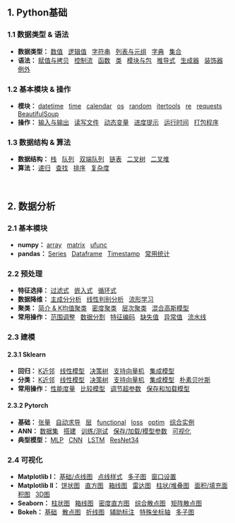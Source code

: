 ## 1. Python基础
### 1.1 数据类型 & 语法
* **数据类型：**
[数值](https://github.com/ZBTGL/summary/blob/master/Python/Basics/obj_%E6%95%B0%E5%80%BC.py)
&nbsp; [逻辑值](https://github.com/ZBTGL/summary/blob/master/Python/Basics/obj_%E9%80%BB%E8%BE%91%E5%80%BC.py)
&nbsp; [字符串](https://github.com/ZBTGL/summary/blob/master/Python/Basics/obj_%E5%AD%97%E7%AC%A6%E4%B8%B2.py) 
&nbsp; [列表与元组](https://github.com/ZBTGL/summary/blob/master/Python/Basics/obj_%E5%88%97%E8%A1%A8%E4%B8%8E%E5%85%83%E7%BB%84.py)
&nbsp; [字典](https://github.com/ZBTGL/summary/blob/master/Python/Basics/obj_%E5%AD%97%E5%85%B8.py)
&nbsp; [集合](https://github.com/ZBTGL/summary/blob/master/Python/Basics/obj_%E9%9B%86%E5%90%88.py)
* **语法：** 
[赋值与拷贝](https://github.com/ZBTGL/summary/blob/master/Python/Basics/syntax_%E8%B5%8B%E5%80%BC%E4%B8%8E%E6%8B%B7%E8%B4%9D.py)
&nbsp; [控制流](https://github.com/ZBTGL/summary/blob/master/Python/Basics/syntax_%E6%8E%A7%E5%88%B6%E6%B5%81.py) 
&nbsp; [函数](https://github.com/ZBTGL/summary/blob/master/Python/Basics/syntax_%E5%87%BD%E6%95%B0.py)
&nbsp; [类](https://github.com/ZBTGL/summary/blob/master/Python/Basics/syntax_%E7%B1%BB.py)
&nbsp; [模块与包](https://github.com/ZBTGL/summary/blob/master/Python/Basics/syntax_%E6%A8%A1%E5%9D%97%E4%B8%8E%E5%8C%85.py)
&nbsp; [推导式](https://github.com/ZBTGL/summary/blob/master/Python/Basics/syntax_%E6%8E%A8%E5%AF%BC%E5%BC%8F.py)
&nbsp; [生成器](https://github.com/ZBTGL/summary/blob/master/Python/Basics/syntax_%E7%94%9F%E6%88%90%E5%99%A8.py)
&nbsp; [装饰器](https://github.com/ZBTGL/summary/blob/master/Python/Basics/syntax_%E8%A3%85%E9%A5%B0%E5%99%A8.py)
&nbsp; [例外](https://github.com/ZBTGL/summary/blob/master/Python/Basics/syntax_%E4%BE%8B%E5%A4%96.py)

### 1.2 基本模块 & 操作
* **模块：**
[datetime](https://github.com/ZBTGL/summary/blob/master/Python/Basics/module_datetime.py)
&nbsp; [time](https://github.com/ZBTGL/summary/blob/master/Python/Basics/module_time.py)
&nbsp; [calendar](https://github.com/ZBTGL/summary/blob/master/Python/Basics/module_calendar.py)
&nbsp; [os](https://github.com/ZBTGL/summary/blob/master/Python/Basics/module_os.py)
&nbsp; [random](https://github.com/ZBTGL/summary/blob/master/Python/Basics/module_random.py)
&nbsp; [itertools](https://github.com/ZBTGL/summary/blob/master/Python/Basics/module_itertools.py)
&nbsp; [re](https://github.com/ZBTGL/summary/blob/master/Python/Basics/module_re.py)
&nbsp; [requests](https://github.com/ZBTGL/summary/blob/master/Python/Basics/module_requests.py)
&nbsp; [BeautifulSoup](https://github.com/ZBTGL/summary/blob/master/Python/Basics/module_BeautifulSoup.py)
* **操作：**
[输入与输出](https://github.com/ZBTGL/summary/blob/master/Python/Basics/op_%E8%BE%93%E5%85%A5%E4%B8%8E%E8%BE%93%E5%87%BA.py)
&nbsp; [读写文件](https://github.com/ZBTGL/summary/blob/master/Python/Basics/op_%E8%AF%BB%E5%86%99%E6%96%87%E4%BB%B6.py)
&nbsp; [动态变量](https://github.com/ZBTGL/summary/blob/master/Python/Basics/op_%E5%8A%A8%E6%80%81%E5%8F%98%E9%87%8F.py)
&nbsp; [进度提示](https://github.com/ZBTGL/summary/blob/master/Python/Basics/op_%E8%BF%9B%E5%BA%A6%E6%8F%90%E7%A4%BA.py)
&nbsp; [运行时间](https://github.com/ZBTGL/summary/blob/master/Python/Basics/op_%E8%BF%90%E8%A1%8C%E6%97%B6%E9%97%B4.py)
&nbsp; [打包程序](https://github.com/ZBTGL/summary/blob/master/Python/Basics/op_%E6%89%93%E5%8C%85%E7%A8%8B%E5%BA%8F.txt)

### 1.3 数据结构 & 算法
* **数据结构：**
[栈](https://github.com/ZBTGL/summary/blob/master/Python/Basics/DS_linear_%E6%A0%88.py)
&nbsp; [队列](https://github.com/ZBTGL/summary/blob/master/Python/Basics/DS_linear_%E9%98%9F%E5%88%97.py)
&nbsp; [双端队列](https://github.com/ZBTGL/summary/blob/master/Python/Basics/DS_linear_%E5%8F%8C%E7%AB%AF%E9%98%9F%E5%88%97.py)
&nbsp; [链表](https://github.com/ZBTGL/summary/blob/master/Python/Basics/DS_linear_%E9%93%BE%E8%A1%A8.py)
&nbsp; [二叉树](https://github.com/ZBTGL/summary/blob/master/Python/Basics/DS_tree_%E4%BA%8C%E5%8F%89%E6%A0%91.py)
&nbsp; [二叉堆](https://github.com/ZBTGL/summary/blob/master/Python/Basics/DS_tree_%E4%BA%8C%E5%8F%89%E5%A0%86.py)
* **算法：**
[递归](https://github.com/ZBTGL/summary/blob/master/Python/Basics/algr_%E9%80%92%E5%BD%92.py)
&nbsp; [查找](https://github.com/ZBTGL/summary/blob/master/Python/Basics/algr_%E6%9F%A5%E6%89%BE.py)
&nbsp; [排序](https://github.com/ZBTGL/summary/blob/master/Python/Basics/algr_%E6%8E%92%E5%BA%8F.py)
&nbsp; [复杂度](https://github.com/ZBTGL/summary/blob/master/Python/Basics/algr_%E5%A4%8D%E6%9D%82%E5%BA%A6.py)
<br/>


## 2. 数据分析
### 2.1 基本模块
* **numpy：**
[array](https://github.com/ZBTGL/summary/blob/master/Python/DA%26Vis/np_array.py)
&nbsp; [matrix](https://github.com/ZBTGL/summary/blob/master/Python/DA%26Vis/np_matrix.py)
&nbsp; [ufunc](https://github.com/ZBTGL/summary/blob/master/Python/DA%26Vis/np_ufunc.py)
* **pandas：**
[Series](https://github.com/ZBTGL/summary/blob/master/Python/DA%26Vis/pd_series.py)
&nbsp; [Dataframe](https://github.com/ZBTGL/summary/blob/master/Python/DA%26Vis/pd_dataframe.py)
&nbsp; [Timestamp](https://github.com/ZBTGL/summary/blob/master/Python/DA%26Vis/pd_timestamp.py)
&nbsp; [常用统计](https://github.com/ZBTGL/summary/blob/master/Python/DA%26Vis/pd_%E7%BB%9F%E8%AE%A1.py)

### 2.2 预处理
* **特征选择：** 
[过滤式](https://github.com/ZBTGL/summary/blob/master/Python/DA%26Vis/pre_select_filter.py)
&nbsp; [嵌入式](https://github.com/ZBTGL/summary/blob/master/Python/DA%26Vis/pre_select_model.py)
&nbsp; [循环式](https://github.com/ZBTGL/summary/blob/master/Python/DA%26Vis/pre_select_recur.py)
* **数据降维：** 
[主成分分析](https://github.com/ZBTGL/summary/blob/master/Python/DA%26Vis/pre_decomp_PCA.py)
&nbsp; [线性判别分析](https://github.com/ZBTGL/summary/blob/master/Python/DA%26Vis/pre_decomp_LDA.py)
&nbsp; [流形学习](https://github.com/ZBTGL/summary/blob/master/Python/DA%26Vis/pre_decomp_manifold.py)
* **聚类：**
[简介 & K均值聚类](https://github.com/ZBTGL/summary/blob/master/Python/DA%26Vis/pre_clst_intro_kmeans.py)
&nbsp; [密度聚类](https://github.com/ZBTGL/summary/blob/master/Python/DA%26Vis/pre_clst_DBSCAN.py)
&nbsp; [层次聚类](https://github.com/ZBTGL/summary/blob/master/Python/DA%26Vis/pre_clst_agglo.py)
&nbsp; [混合高斯模型](https://github.com/ZBTGL/summary/blob/master/Python/DA%26Vis/pre_clst_mix_gauss.py)
* **常用操作：**
[范围调整](https://github.com/ZBTGL/summary/blob/master/Python/DA%26Vis/pre_rescale.py)
&nbsp; [数据分割](https://github.com/ZBTGL/summary/blob/master/Python/DA%26Vis/pre_split.py)
&nbsp; [特征编码](https://github.com/ZBTGL/summary/blob/master/Python/DA%26Vis/pre_FeatureCoding.py)
&nbsp; [缺失值](https://github.com/ZBTGL/summary/blob/master/Python/DA%26Vis/pre_nan.py)
&nbsp; [异常值](https://github.com/ZBTGL/summary/blob/master/Python/DA%26Vis/pre_abnorm.py)
&nbsp; [流水线](https://github.com/ZBTGL/summary/blob/master/Python/DA%26Vis/pre_pipeline.py)

### 2.3 建模
#### 2.3.1 Sklearn
* **回归：**
[K近邻](https://github.com/ZBTGL/summary/blob/master/Python/Models/Sklearn/regr_KNN.py)
&nbsp; [线性模型](https://github.com/ZBTGL/summary/blob/master/Python/Models/Sklearn/regr_linear.py)
&nbsp; [决策树](https://github.com/ZBTGL/summary/blob/master/Python/Models/Sklearn/regr_DT.py) 
&nbsp; [支持向量机](https://github.com/ZBTGL/summary/blob/master/Python/Models/Sklearn/regr_SVM.py)
&nbsp; [集成模型](https://github.com/ZBTGL/summary/blob/master/Python/Models/Sklearn/regr_ensemble.py)
* **分类：**
[K近邻](https://github.com/ZBTGL/summary/blob/master/Python/Models/Sklearn/clf_KNN.py)
&nbsp; [线性模型](https://github.com/ZBTGL/summary/blob/master/Python/Models/Sklearn/clf_linear.py)
&nbsp; [决策树](https://github.com/ZBTGL/summary/blob/master/Python/Models/Sklearn/clf_DT.py)
&nbsp; [支持向量机](https://github.com/ZBTGL/summary/blob/master/Python/Models/Sklearn/clf_SVM.py)
&nbsp; [集成模型](https://github.com/ZBTGL/summary/blob/master/Python/Models/Sklearn/clf_ensemble.py)
&nbsp; [朴素贝叶斯](https://github.com/ZBTGL/summary/blob/master/Python/Models/Sklearn/clf_NB.py)
* **常用操作：**
[性能度量](https://github.com/ZBTGL/summary/blob/master/Python/Models/Sklearn/op_metrics.py)
&nbsp; [比较模型](https://github.com/ZBTGL/summary/blob/master/Python/Models/Sklearn/op_CompareModel.py)
&nbsp; [调节超参数](https://github.com/ZBTGL/summary/blob/master/Python/Models/Sklearn/op_TuneHyperparam.py)
&nbsp; [保存和加载模型](https://github.com/ZBTGL/summary/blob/master/Python/Models/Sklearn/op_SaveLoad.py)

#### 2.3.2 Pytorch
* **基础：**
[张量](https://github.com/ZBTGL/summary/blob/master/Python/Models/Pytorch/basic_tensor.py)
&nbsp; [自动求导](https://github.com/ZBTGL/summary/blob/master/Python/Models/Pytorch/basic_autograd.py)
&nbsp; [层](https://github.com/ZBTGL/summary/blob/master/Python/Models/Pytorch/basic_layer.py)
&nbsp; [functional](https://github.com/ZBTGL/summary/blob/master/Python/Models/Pytorch/basic_functional.py) 
&nbsp; [loss](https://github.com/ZBTGL/summary/blob/master/Python/Models/Pytorch/basic_loss.py)
&nbsp; [optim](https://github.com/ZBTGL/summary/blob/master/Python/Models/Pytorch/basic_optim.py) 
&nbsp; [综合实例](https://github.com/ZBTGL/summary/blob/master/Python/Models/Pytorch/basic_review.py)
* **ANN：**
[数据集](https://github.com/ZBTGL/summary/blob/master/Python/Models/Pytorch/basic_datasets.py)
&nbsp; [搭建](https://github.com/ZBTGL/summary/blob/master/Python/Models/Pytorch/nn_BuildNN.py)
&nbsp; [训练/测试](https://github.com/ZBTGL/summary/blob/master/Python/Models/Pytorch/nn_TrainTest.py)
&nbsp; [保存/加载/模型参数](https://github.com/ZBTGL/summary/blob/master/Python/Models/Pytorch/nn_SaveLoadParam.py)
&nbsp; [可视化](https://github.com/ZBTGL/summary/blob/master/Python/Models/Pytorch/nn_tensorboardX.py)
* **典型模型：**
[MLP](https://github.com/ZBTGL/summary/blob/master/Python/Models/Pytorch/model_MLP.py)
&nbsp; [CNN](https://github.com/ZBTGL/summary/blob/master/Python/Models/Pytorch/model_CNN.py)
&nbsp; [LSTM](https://github.com/ZBTGL/summary/blob/master/Python/Models/Pytorch/model_LSTM.py)
&nbsp; [ResNet34](https://github.com/ZBTGL/summary/blob/master/Python/Models/Pytorch/model_ResNet34.py)

### 2.4 可视化
* **Matplotlib I：** 
[基础/点线图](https://github.com/ZBTGL/summary/blob/master/Python/DA%26Vis/mpl_%E5%9F%BA%E7%A1%80%E5%8F%8A%E7%82%B9%E7%BA%BF%E5%9B%BE.py)
&nbsp; [点线样式](https://github.com/ZBTGL/summary/blob/master/Python/DA%26Vis/mpl_%E7%82%B9%E7%BA%BF%E6%A0%B7%E5%BC%8F.py)
&nbsp; [多子图](https://github.com/ZBTGL/summary/blob/master/Python/DA%26Vis/mpl_%E5%A4%9A%E5%AD%90%E5%9B%BE.py)
&nbsp; [窗口设置](https://github.com/ZBTGL/summary/blob/master/Python/DA%26Vis/mpl_%E7%AA%97%E5%8F%A3%E8%AE%BE%E7%BD%AE.py)
* **Matplotlib II：** 
[饼状图](https://github.com/ZBTGL/summary/blob/master/Python/DA%26Vis/mpl_%E9%A5%BC%E7%8A%B6%E5%9B%BE.py)
&nbsp; [直方图](https://github.com/ZBTGL/summary/blob/master/Python/DA%26Vis/mpl_%E7%9B%B4%E6%96%B9%E5%9B%BE.py)
&nbsp; [箱线图](https://github.com/ZBTGL/summary/blob/master/Python/DA%26Vis/mpl_%E7%AE%B1%E7%BA%BF%E5%9B%BE.py)
&nbsp; [雷达图](https://github.com/ZBTGL/summary/blob/master/Python/DA%26Vis/mpl_%E9%9B%B7%E8%BE%BE%E5%9B%BE.py)
&nbsp; [柱状/堆叠图](https://github.com/ZBTGL/summary/blob/master/Python/DA%26Vis/mpl_%E6%9F%B1%E7%8A%B6%E5%9B%BE%E5%92%8C%E5%A0%86%E5%8F%A0%E5%9B%BE.py)
&nbsp; [面积/填充面积图](https://github.com/ZBTGL/summary/blob/master/Python/DA%26Vis/mpl_(%E5%A1%AB%E5%85%85)%E9%9D%A2%E7%A7%AF%E5%9B%BE.py)
&nbsp; [3D图](https://github.com/ZBTGL/summary/blob/master/Python/DA%26Vis/mpl_3D%E5%9B%BE.py)
* **Seaborn：** 
[柱状图](https://github.com/ZBTGL/summary/blob/master/Python/DA%26Vis/sns_%E6%9F%B1%E7%8A%B6%E5%9B%BE.py)
&nbsp; [箱线图](https://github.com/ZBTGL/summary/blob/master/Python/DA%26Vis/sns_%E7%AE%B1%E7%BA%BF%E5%9B%BE.py)
&nbsp; [密度直方图](https://github.com/ZBTGL/summary/blob/master/Python/DA%26Vis/sns_%E5%AF%86%E5%BA%A6%E7%9B%B4%E6%96%B9%E5%9B%BE.py)
&nbsp; [综合散点图](https://github.com/ZBTGL/summary/blob/master/Python/DA%26Vis/sns_%E7%BB%BC%E5%90%88%E6%95%A3%E7%82%B9%E5%9B%BE.py)
&nbsp; [矩阵散点图](https://github.com/ZBTGL/summary/blob/master/Python/DA%26Vis/sns_%E7%9F%A9%E9%98%B5%E6%95%A3%E7%82%B9%E5%9B%BE.py)
* **Bokeh：**
[基础](https://github.com/ZBTGL/summary/blob/master/Python/DA%26Vis/bokeh_%E5%9F%BA%E7%A1%80.py)
&nbsp; [散点图](https://github.com/ZBTGL/summary/blob/master/Python/DA%26Vis/bokeh_%E6%95%A3%E7%82%B9%E5%9B%BE.py)
&nbsp; [折线图](https://github.com/ZBTGL/summary/blob/master/Python/DA%26Vis/bokeh_%E6%8A%98%E7%BA%BF%E5%9B%BE.py)
&nbsp; [辅助标注](https://github.com/ZBTGL/summary/blob/master/Python/DA%26Vis/bokeh_%E8%BE%85%E5%8A%A9%E6%A0%87%E6%B3%A8.py)
&nbsp; [特殊坐标轴](https://github.com/ZBTGL/summary/blob/master/Python/DA%26Vis/bokeh_%E7%89%B9%E6%AE%8A%E5%9D%90%E6%A0%87%E8%BD%B4.py)
&nbsp; [多子图](https://github.com/ZBTGL/summary/blob/master/Python/DA%26Vis/bokeh_%E5%A4%9A%E5%9B%BE%E8%A1%A8.py)
